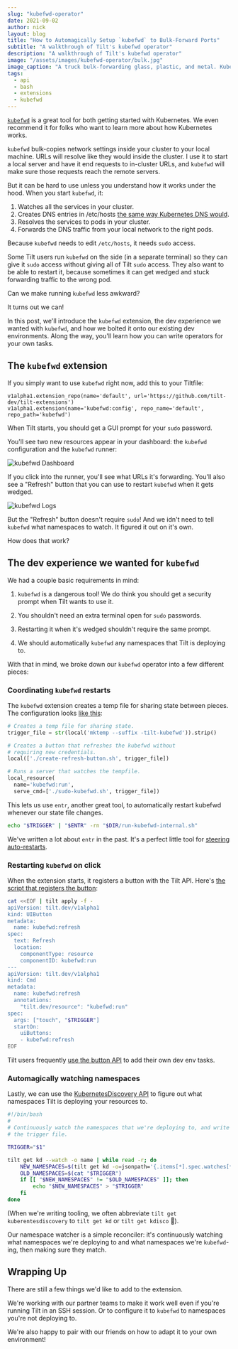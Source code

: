 ```yaml
---
slug: "kubefwd-operator"
date: 2021-09-02
author: nick
layout: blog
title: "How to Automagically Setup `kubefwd` to Bulk-Forward Ports"
subtitle: "A walkthrough of Tilt's kubefwd operator"
description: "A walkthrough of Tilt's kubefwd operator"
image: "/assets/images/kubefwd-operator/bulk.jpg"
image_caption: "A truck bulk-forwarding glass, plastic, and metal. Kubernetes networking isn't trash! From Tilt Dev's field trip to the <a href='https://en.wikipedia.org/wiki/Sunset_Park_Material_Recovery_Facility'>Sunset Park Material Recovery Facility.</a>"
tags:
  - api
  - bash
  - extensions
  - kubefwd
---
```


[`kubefwd`](https://kubefwd.com/) is a great tool for both getting started with
Kubernetes. We even recommend it for folks who want to learn more about how
Kubernetes works.

`kubefwd` bulk-copies network settings inside your cluster to your local
machine. URLs will resolve like they would inside the cluster. I use it to start
a local server and have it end requests to in-cluster URLs, and `kubefwd` will
make sure those requests reach the remote servers.

But it can be hard to use unless you understand how it works under the hood. When you start `kubefwd`, it:

1) Watches all the services in your cluster.
2) Creates DNS entries in /etc/hosts [the same way Kubernetes DNS would](https://kubernetes.io/docs/concepts/services-networking/dns-pod-service/).
3) Resolves the services to pods in your cluster.
4) Forwards the DNS traffic from your local network to the right pods.

Because `kubefwd` needs to edit `/etc/hosts`, it needs `sudo` access.

Some Tilt users run `kubefwd` on the side (in a separate terminal)
so they can give it `sudo` access without giving all of Tilt `sudo` access.
They also want to be able to restart it, because sometimes it can get wedged
and stuck forwarding traffic to the wrong pod.

Can we make running `kubefwd` less awkward?

It turns out we can! 

In this post, we'll introduce the `kubefwd` extension, the dev experience we
wanted with `kubefwd`, and how we bolted it onto our existing dev
environments. Along the way, you'll learn how you can write operators for your
own tasks.

## The `kubefwd` extension

If you simply want to use `kubefwd` right now, add this to your Tiltfile:

```
v1alpha1.extension_repo(name='default', url='https://github.com/tilt-dev/tilt-extensions')
v1alpha1.extension(name='kubefwd:config', repo_name='default', repo_path='kubefwd')
```

When Tilt starts, you should get a GUI prompt for your `sudo` password.

You'll see two new resources appear in your dashboard: the `kubefwd`
configuration and the `kubefwd` runner:

![kubefwd Dashboard](/assets/images/kubefwd-operator/kubefwd-dashboard.jpg)

If you click into the runner, you'll see what URLs it's forwarding. You'll also
see a "Refresh" button that you can use to restart `kubefwd` when it gets
wedged.

![kubefwd Logs](/assets/images/kubefwd-operator/kubefwd-logs.jpg)

But the "Refresh" button doesn't require `sudo`! And we idn't need to tell
`kubefwd` what namespaces to watch.  It figured it out on it's own.

How does that work?

## The dev experience we wanted for `kubefwd`

We had a couple basic requirements in mind:

1. `kubefwd` is a dangerous tool! We do think you should get a security prompt when Tilt wants to use it.

1. You shouldn't need an extra terminal open for `sudo` passwords.

1. Restarting it when it's wedged shouldn't require the same prompt.

1. We should automatically `kubefwd` any namespaces that Tilt is deploying to.

With that in mind, we broke down our `kubefwd` operator into a few different pieces:

### Coordinating `kubefwd` restarts

The `kubefwd` extension creates a temp file for sharing state between
pieces. The configuration looks [like
this](https://github.com/tilt-dev/tilt-extensions/tree/e43897e7f540b7a5023d87aefe8941ddb3bb8c3a/kubefwd/Tiltfile):

```python
# Creates a temp file for sharing state.
trigger_file = str(local('mktemp --suffix -tilt-kubefwd')).strip()

# Creates a button that refreshes the kubefwd without
# requiring new credentials.
local(['./create-refresh-button.sh', trigger_file])

# Runs a server that watches the tempfile.
local_resource(
  name='kubefwd:run',
  serve_cmd=['./sudo-kubefwd.sh', trigger_file])
```

This lets us use `entr`, another great tool, to automatically restart kubefwd
whenever our state file changes.

```bash
echo "$TRIGGER" | "$ENTR" -rn "$DIR/run-kubefwd-internal.sh"
```

We've written a lot about `entr` in the past. It's a perfect little tool for
[steering auto-restarts](https://eradman.com/entrproject).

### Restarting `kubefwd` on click

When the extension starts, it registers a button with the Tilt API. Here's [the
script that registers the
button](https://github.com/tilt-dev/tilt-extensions/tree/e43897e7f540b7a5023d87aefe8941ddb3bb8c3a/kubefwd/create-refresh-button.sh):

```bash
cat <<EOF | tilt apply -f -
apiVersion: tilt.dev/v1alpha1
kind: UIButton
metadata:
  name: kubefwd:refresh
spec:
  text: Refresh
  location:
    componentType: resource
    componentID: kubefwd:run
---
apiVersion: tilt.dev/v1alpha1
kind: Cmd
metadata:
  name: kubefwd:refresh
  annotations:
    "tilt.dev/resource": "kubefwd:run"
spec:
  args: ["touch", "$TRIGGER"]
  startOn:
    uiButtons:
    - kubefwd:refresh
EOF
```

Tilt users frequently [use the button
API](https://blog.tilt.dev/2021/07/08/uibutton-navbar.html) to add their own dev
env tasks.

### Automagically watching namespaces

Lastly, we can use the [KubernetesDiscovery
API](https://api.tilt.dev/kubernetes/kubernetes-discovery-v1alpha1.html) to
figure out what namespaces Tilt is deploying your resources to.

```bash
#!/bin/bash
#
# Continuously watch the namespaces that we're deploying to, and write them to
# the trigger file.

TRIGGER="$1"

tilt get kd --watch -o name | while read -r; do
    NEW_NAMESPACES=$(tilt get kd -o=jsonpath='{.items[*].spec.watches[*].namespace}' | tr -s ' ' '\n' | sort -u)
    OLD_NAMESPACES=$(cat "$TRIGGER")
    if [[ "$NEW_NAMESPACES" != "$OLD_NAMESPACES" ]]; then
        echo "$NEW_NAMESPACES" > "$TRIGGER"
    fi
done
```

(When we're writing tooling, we often abbreviate `tilt get kuberentesdiscovery`
to `tilt get kd` or `tilt get kdisco` 🕺).

Our namespace watcher is a simple reconciler: it's continuously watching what
namespaces we're deploying to and what namespaces we're `kubefwd`-ing, then
making sure they match.

## Wrapping Up

There are still a few things we'd like to add to the extension.

We're working with our partner teams to make it work well even if you're running
Tilt in an SSH session. Or to configure it to `kubefwd` to namespaces you're not
deploying to.

We're also happy to pair with our friends on how to adapt it to your own
environment!
